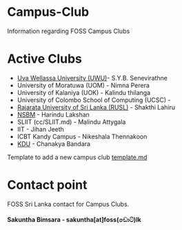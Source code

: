 # Campus-Club
Information regarding FOSS Campus Clubs

# Active Clubs

* [Uva Wellassa University (UWU)](cc/UWU.md)-   S.Y.B. Senevirathne
* University of Moratuwa (UOM) -   Nimna Perera     
* University of Kalaniya (UOK) -   Kalindu thilanga
* University of Colombo School of Computing (UCSC) -    
* [Rajarata University of Sri Lanka (RUSL)](cc/RUSL.md) - Shakthi Lahiru 
* [NSBM](cc/NSBM.md) -  Harindu Lakshan
* SLIIT (cc/SLIIT.md) -  Malindu Attygala 
* IIT -  Jihan Jeeth  
* ICBT Kandy Campus -    Nikeshala Thennakoon
* [KDU](cc/KDU.md) - Chanakya Bandara 

Template to add a new campus club [template.md](template.md)

# Contact point
FOSS Sri Lanka contact for Campus Clubs. 

#### Sakuntha Bimsara - sakuntha[at]foss(ඩොට්)lk
